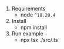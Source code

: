 1. Requirements
    - node `^18.20.4`
2. Install
    - npm install
3. Run example
    - npx tsx ./src/<example>.ts